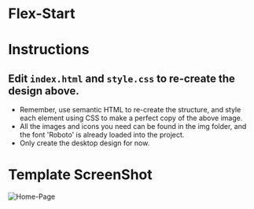 # Flex-Start

# Instructions
## Edit `index.html` and `style.css` to re-create the design above.
 * Remember, use semantic HTML to re-create the structure, and style each element using CSS to make a perfect copy of the above image.
 * All the images and icons you need can be found in the img folder, and the font 'Roboto' is already loaded into the project.
 * Only create the desktop design for now.

# Template ScreenShot
![Home-Page](https://github.com/Arshsandal/Flex-Start/assets/124792150/db1e620c-db3e-40ff-8f00-e721ab41a783)
